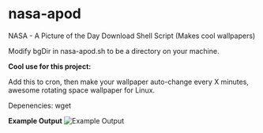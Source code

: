 # nasa-apod
NASA - A Picture of the Day Download Shell Script (Makes cool wallpapers)

Modify bgDir in nasa-apod.sh to be a directory on your machine.

**Cool use for this project:**

Add this to cron, then make your wallpaper auto-change every X minutes, awesome rotating space wallpaper for Linux.

Depenencies: wget

**Example Output**
![Example Output](https://raw.githubusercontent.com/geekylink/nasa-apod.sh/main/nasa-20230122.jpg)

